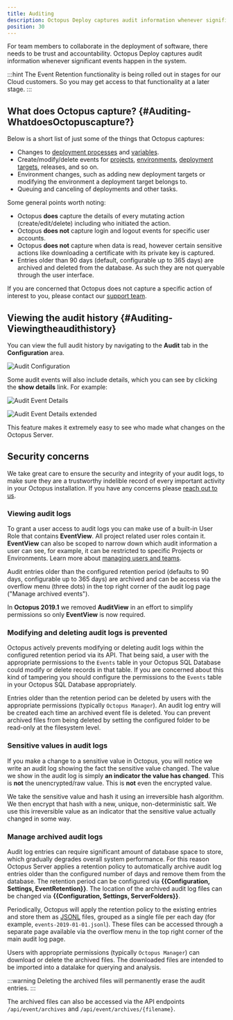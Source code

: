 ```yaml
---
title: Auditing
description: Octopus Deploy captures audit information whenever significant events happen in the system.
position: 30
---
```


For team members to collaborate in the deployment of software, there needs to be trust and accountability. Octopus Deploy captures audit information whenever significant events happen in the system.

:::hint
The Event Retention functionality is being rolled out in stages for our Cloud customers. So you may get access to that functionality at a later stage.
:::

## What does Octopus capture? {#Auditing-WhatdoesOctopuscapture?}

Below is a short list of just some of the things that Octopus captures:

- Changes to [deployment processes](/docs/deployments/index.md) and [variables](/docs/projects/variables/index.md).
- Create/modify/delete events for [projects](/docs/projects/index.md), [environments](/docs/infrastructure/environments/index.md), [deployment targets](/docs/infrastructure/index.md), releases, and so on.
- Environment changes, such as adding new deployment targets or modifying the environment a deployment target belongs to.
- Queuing and canceling of deployments and other tasks.

Some  general points worth noting:

- Octopus **does** capture the details of every mutating action (create/edit/delete) including who initiated the action.
- Octopus **does not** capture login and logout events for specific user accounts.
- Octopus **does not** capture when data is read, however certain sensitive actions like downloading a certificate with its private key is captured.
- Entries older than 90 days (default, configurable up to 365 days) are archived and deleted from the database. As such they are not queryable through the user interface. 

If you are concerned that Octopus does not capture a specific action of interest to you, please contact our [support team](https://octopus.com/support).

## Viewing the audit history {#Auditing-Viewingtheaudithistory}

You can view the full audit history by navigating to the **Audit** tab in the **Configuration** area.

![Audit Configuration](images/3278051.png "width=500")

Some audit events will also include details, which you can see by clicking the **show details** link. For example:

![Audit Event Details](images/3278050.png "width=500")

![Audit Event Details extended](images/3278049.png "width=500")

This feature makes it extremely easy to see who made what changes on the Octopus Server.

## Security concerns

We take great care to ensure the security and integrity of your audit logs, to make sure they are a trustworthy indelible record of every important activity in your Octopus installation. If you have any concerns please [reach out to us](https://octopus.com/support).

### Viewing audit logs

To grant a user access to audit logs you can make use of a built-in User Role that contains **EventView**. All project related user roles contain it. **EventView** can also be scoped to narrow down which audit information a user can see, for example, it can be restricted to specific Projects or Environments. Learn more about [managing users and teams](/docs/security/users-and-teams/index.md).

Audit entries older than the configured retention period (defaults to 90 days, configurable up to 365 days) are archived and can be access via the overflow menu (three dots) in the top right corner of the audit log page ("Manage archived events").

In **Octopus 2019.1** we removed **AuditView** in an effort to simplify permissions so only **EventView** is now required.

### Modifying and deleting audit logs is prevented

Octopus actively prevents modifying or deleting audit logs within the configured retention period via its API. That being said, a user with the appropriate permissions to the `Events` table in your Octopus SQL Database could modify or delete records in that table. If you are concerned about this kind of tampering you should configure the permissions to the `Events` table in your Octopus SQL Database appropriately.

Entries older than the retention period can be deleted by users with the appropriate permissions (typically `Octopus Manager`). An audit log entry will be created each time an archived event file is deleted. You can prevent archived files from being deleted by setting the configured folder to be read-only at the filesystem level.

### Sensitive values in audit logs

If you make a change to a sensitive value in Octopus, you will notice we write an audit log showing the fact the sensitive value changed. The value we show in the audit log is simply **an indicator the value has changed**. This is **not** the unencrypted/raw value. This is **not** even the encrypted value.

We take the sensitive value and hash it using an irreversible hash algorithm. We then encrypt that hash with a new, unique, non-deterministic salt. We use this irreversible value as an indicator that the sensitive value actually changed in some way.

### Manage archived audit logs

Audit log entries can require significant amount of database space to store, which gradually degrades overall system performance. For this reason Octopus Server applies a retention policy to automatically archive audit log entries older than the configured number of days and remove them from the database. The retention period can be configured via **{{Configuration, Settings, EventRetention}}**. The location of the archived audit log files can be changed via **{{Configuration, Settings, ServerFolders}}**.

Periodically, Octopus will apply the retention policy to the existing entries and store them as [JSONL](https://jsonlines.org/) files, grouped as a single file per each day (for example, `events-2019-01-01.jsonl`). These files can be accessed through a separate page available via the overflow menu in the top right corner of the main audit log page.

Users with appropriate permissions (typically `Octopus Manager`) can download or delete the archived files. The downloaded files are intended to be imported into a datalake for querying and analysis.

:::warning
Deleting the archived files will permanently erase the audit entries.
:::

The archived files can also be accessed via the API endpoints `/api/event/archives` and `/api/event/archives/{filename}`.